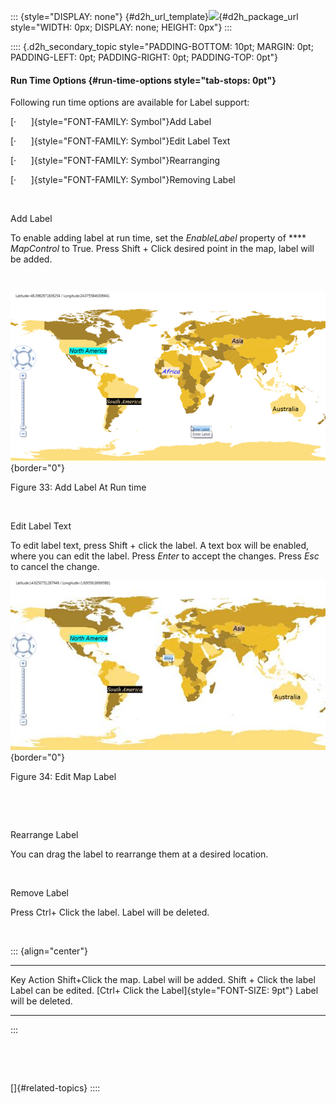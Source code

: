 ::: {style="DISPLAY: none"}
[](ms-xhelp:///?Id=d2h_url_template){#d2h_url_template}![](!package_url!){#d2h_package_url style="WIDTH: 0px; DISPLAY: none; HEIGHT: 0px"}
:::

:::: {.d2h_secondary_topic style="PADDING-BOTTOM: 10pt; MARGIN: 0pt; PADDING-LEFT: 0pt; PADDING-RIGHT: 0pt; PADDING-TOP: 0pt"}
#### Run Time Options {#run-time-options style="tab-stops: 0pt"}

Following run time options are available for Label support:

[·      ]{style="FONT-FAMILY: Symbol"}Add Label

[·      ]{style="FONT-FAMILY: Symbol"}Edit Label Text

[·      ]{style="FONT-FAMILY: Symbol"}Rearranging

[·      ]{style="FONT-FAMILY: Symbol"}Removing Label

 

Add Label

To enable adding label at run time, set the *EnableLabel* property of **** *MapControl* to True. Press Shift + Click desired point in the map, label will be added.

 

![](ImagesExt/image29_36.png){border="0"}

Figure 33: Add Label At Run time

 

Edit Label Text

To edit label text, press Shift + click the label. A text box will be enabled, where you can edit the label. Press *Enter* to accept the changes. Press *Esc* to cancel the change.

![](ImagesExt/image29_37.jpg){border="0"}

Figure 34: Edit Map Label

 

 

Rearrange Label

You can drag the label to rearrange them at a desired location.

 

Remove Label

Press Ctrl+ Click the label. Label will be deleted.

 

::: {align="center"}
  ------------------------------------------------- ------------------------
  Key                                               Action
  Shift+Click the map.                              Label will be added.
  Shift + Click the label                           Label can be edited.
  [Ctrl+ Click the Label]{style="FONT-SIZE: 9pt"}   Label will be deleted.
  ------------------------------------------------- ------------------------
:::

 

 

[]{#related-topics}
::::

